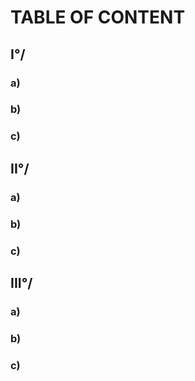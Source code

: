 # TABLE OF CONTENT

## I°/

### a)

### b)

### c)

## II°/

### a)

### b)

### c)

## III°/

### a)

### b)

### c)
